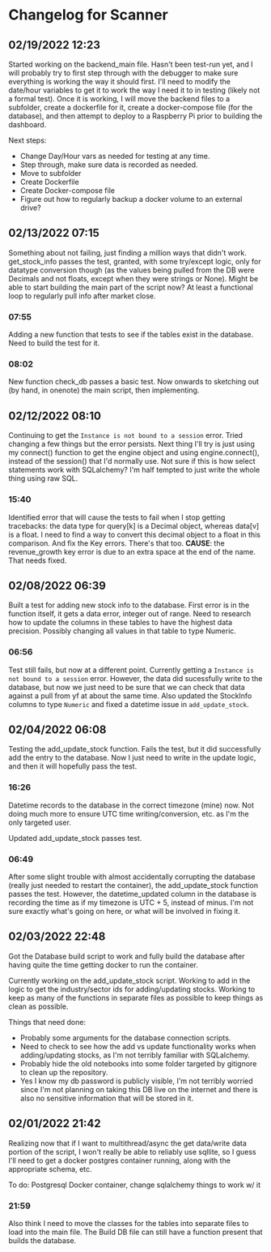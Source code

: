 # Changelog for Scanner

## 02/19/2022 12:23
Started working on the backend_main file. Hasn't been test-run yet, and I will probably try to first step through with the debugger to make sure everything is working the way it should first. I'll need to modify the date/hour variables to get it to work the way I need it to in testing (likely not a formal test). Once it is working, I will move the backend files to a subfolder, create a dockerfile for it, create a docker-compose file (for the database), and then attempt to deploy to a Raspberry Pi prior to building the dashboard.

Next steps:
- Change Day/Hour vars as needed for testing at any time.
- Step through, make sure data is recorded as needed.
- Move to subfolder
- Create Dockerfile
- Create Docker-compose file
- Figure out how to regularly backup a docker volume to an external drive?

## 02/13/2022 07:15
Something about not failing, just finding a million ways that didn't work. get_stock_info passes the test, granted, with some try/except logic, only for datatype conversion though (as the values being pulled from the DB were Decimals and not floats, except when they were strings or None). Might be able to start building the main part of the script now? At least a functional loop to regularly pull info after market close.

### 07:55
Adding a new function that tests to see if the tables exist in the database. Need to build the test for it.

### 08:02
New function check_db passes a basic test. Now onwards to sketching out (by hand, in onenote) the main script, then implementing.

## 02/12/2022 08:10
Continuing to get the `Instance is not bound to a session` error. Tried changing a few things but the error persists. Next thing I'll try is just using my connect() function to get the engine object and using engine.connect(), instead of the session() that I'd normally use. Not sure if this is how select statements work with SQLalchemy? I'm half tempted to just write the whole thing using raw SQL.

### 15:40
Identified error that will cause the tests to fail when I stop getting tracebacks: the data type for query[k] is a Decimal object, whereas data[v] is a float. I need to find a way to convert this decimal object to a float in this comparison. And fix the Key errors. There's that too. **CAUSE**: the revenue_growth key error is due to an extra space at the end of the name. That needs fixed.

## 02/08/2022 06:39
Built a test for adding new stock info to the database. First error is in the function itself, it gets a data error, integer out of range. Need to research how to update the columns in these tables to have the highest data precision. Possibly changing all values in that table to type Numeric.

### 06:56
Test still fails, but now at a different point. Currently getting a `Instance is not bound to a session` error. However, the data did sucessfully write to the database, but now we just need to be sure that we can check that data against a pull from yf at about the same time. Also updated the StockInfo columns to type `Numeric` and fixed a datetime issue in `add_update_stock`.

## 02/04/2022 06:08
Testing the add_update_stock function. Fails the test, but it did successfully add the entry to the database. Now I just need to write in the update logic, and then it will hopefully pass the test. 

### 16:26

Datetime records to the database in the correct timezone (mine) now. Not doing much more to ensure UTC time writing/conversion, etc. as I'm the only targeted user.

Updated add_update_stock passes test.

### 06:49
After some slight trouble with almost accidentally corrupting the database (really just needed to restart the container), the add_update_stock function passes the test. However, the datetime_updated column in the database is recording the time as if my timezone is UTC + 5, instead of minus. I'm not sure exactly what's going on here, or what will be involved in fixing it.

## 02/03/2022 22:48
Got the Database build script to work and fully build the database after having quite the time getting docker to run the container. 

Currently working on the add_update_stock script. Working to add in the logic to get the industry/sector ids for adding/updating stocks. Working to keep as many of the functions in separate files as possible to keep things as clean as possible.

Things that need done:
- Probably some arguments for the database connection scripts.
- Need to check to see how the add vs update functionality works when adding/updating stocks, as I'm not terribly familiar with SQLalchemy.
- Probably hide the old notebooks into some folder targeted by gitignore to clean up the repository.
- Yes I know my db password is publicly visible, I'm not terribly worried since I'm not planning on taking this DB live on the internet and there is also no sensitive information that will be stored in it.

## 02/01/2022 21:42
Realizing now that if I want to multithread/async the get data/write data portion of the script, I won't really be able to reliably use sqllite, so I guess I'll need to get a docker postgres container running, along with the appropriate schema, etc.

To do: Postgresql Docker container, change sqlalchemy things to work w/ it

### 21:59
Also think I need to move the classes for the tables into separate files to load into the main file. The Build DB file can still have a function present that builds the database.